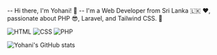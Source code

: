 -- Hi there, I'm Yohani! 👋
-- I'm a Web Developer from Sri Lanka 🇱🇰 ❤, passionate about PHP 😎, Laravel, and Tailwind CSS. 🚀

![HTML](https://img.shields.io/badge/HTML5-orange?style=for-the-badge&logo=html5)
![CSS](https://img.shields.io/badge/CSS3-blue?style=for-the-badge&logo=css3)
![PHP](https://img.shields.io/badge/PHP-777BB4?style=for-the-badge&logo=php)

![Yohani's GitHub stats](https://github-readme-stats.vercel.app/api?username=your-username&show_icons=true&theme=radical)

<!---
Yohaniii25/Yohaniii25 is a ✨ special ✨ repository because its `README.md` (this file) appears on your GitHub profile.
You can click the Preview link to take a look at your changes.- 💞️ I’m looking to collaborate on ...
- 📫 How to reach me ...
--->
